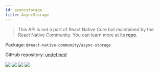 ```yaml
---
id: asyncstorage
title: AsyncStorage
---
```


> This API is not a part of React Native Core but maintained by the React Native Community. You can learn more at its [repo](undefined).

Package: `@react-native-community/async-storage`

GitHub repository: [undefined](undefined)

<div class="docs_badges">
<img src="https://img.shields.io/github/stars/react-native-community/asyncstorage?style=social" />
<img src="https://img.shields.io/github/issues-pr-raw/react-native-community/asyncstorage" />
<img src="https://img.shields.io/github/issues-raw/react-native-community/asyncstorage" />
<img src="https://img.shields.io/npm/v/@react-native-community/async-storage" />
</div>
